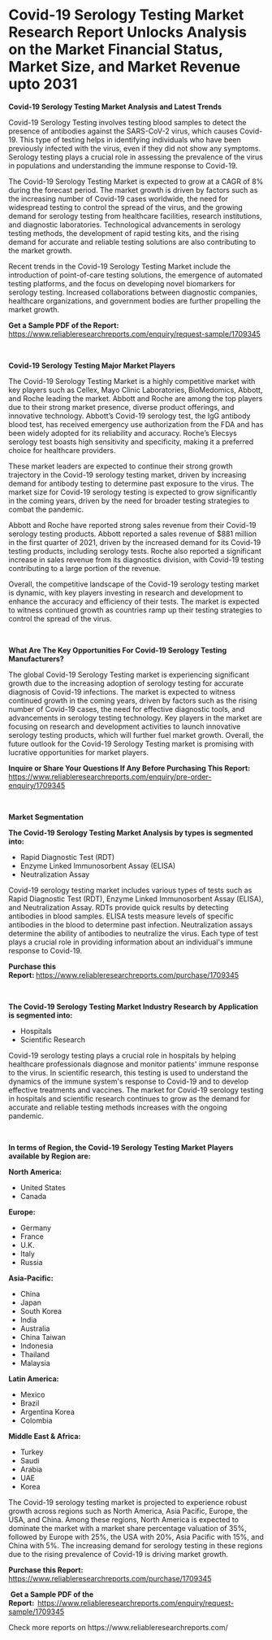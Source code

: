 <p><h1>Covid-19 Serology Testing Market Research Report Unlocks Analysis on the Market Financial Status, Market Size, and Market Revenue upto 2031</h1></p><p><strong>Covid-19 Serology Testing Market Analysis and Latest Trends</strong></p>
<p><p>Covid-19 Serology Testing involves testing blood samples to detect the presence of antibodies against the SARS-CoV-2 virus, which causes Covid-19. This type of testing helps in identifying individuals who have been previously infected with the virus, even if they did not show any symptoms. Serology testing plays a crucial role in assessing the prevalence of the virus in populations and understanding the immune response to Covid-19.</p><p>The Covid-19 Serology Testing Market is expected to grow at a CAGR of 8% during the forecast period. The market growth is driven by factors such as the increasing number of Covid-19 cases worldwide, the need for widespread testing to control the spread of the virus, and the growing demand for serology testing from healthcare facilities, research institutions, and diagnostic laboratories. Technological advancements in serology testing methods, the development of rapid testing kits, and the rising demand for accurate and reliable testing solutions are also contributing to the market growth.</p><p>Recent trends in the Covid-19 Serology Testing Market include the introduction of point-of-care testing solutions, the emergence of automated testing platforms, and the focus on developing novel biomarkers for serology testing. Increased collaborations between diagnostic companies, healthcare organizations, and government bodies are further propelling the market growth.</p></p>
<p><strong>Get a Sample PDF of the Report:&nbsp;</strong> <a href="https://www.reliableresearchreports.com/enquiry/request-sample/1709345">https://www.reliableresearchreports.com/enquiry/request-sample/1709345</a></p>
<p>&nbsp;</p>
<p><strong>Covid-19 Serology Testing Major Market Players</strong></p>
<p><p>The Covid-19 Serology Testing Market is a highly competitive market with key players such as Cellex, Mayo Clinic Laboratories, BioMedomics, Abbott, and Roche leading the market. Abbott and Roche are among the top players due to their strong market presence, diverse product offerings, and innovative technology. Abbott’s Covid-19 serology test, the IgG antibody blood test, has received emergency use authorization from the FDA and has been widely adopted for its reliability and accuracy. Roche’s Elecsys serology test boasts high sensitivity and specificity, making it a preferred choice for healthcare providers.</p><p>These market leaders are expected to continue their strong growth trajectory in the Covid-19 serology testing market, driven by increasing demand for antibody testing to determine past exposure to the virus. The market size for Covid-19 serology testing is expected to grow significantly in the coming years, driven by the need for broader testing strategies to combat the pandemic.</p><p>Abbott and Roche have reported strong sales revenue from their Covid-19 serology testing products. Abbott reported a sales revenue of $881 million in the first quarter of 2021, driven by the increased demand for its Covid-19 testing products, including serology tests. Roche also reported a significant increase in sales revenue from its diagnostics division, with Covid-19 testing contributing to a large portion of the revenue.</p><p>Overall, the competitive landscape of the Covid-19 serology testing market is dynamic, with key players investing in research and development to enhance the accuracy and efficiency of their tests. The market is expected to witness continued growth as countries ramp up their testing strategies to control the spread of the virus.</p></p>
<p>&nbsp;</p>
<p><strong>What Are The Key Opportunities For Covid-19 Serology Testing Manufacturers?</strong></p>
<p><p>The global Covid-19 Serology Testing market is experiencing significant growth due to the increasing adoption of serology testing for accurate diagnosis of Covid-19 infections. The market is expected to witness continued growth in the coming years, driven by factors such as the rising number of Covid-19 cases, the need for effective diagnostic tools, and advancements in serology testing technology. Key players in the market are focusing on research and development activities to launch innovative serology testing products, which will further fuel market growth. Overall, the future outlook for the Covid-19 Serology Testing market is promising with lucrative opportunities for market players.</p></p>
<p><strong>Inquire or Share Your Questions If Any Before Purchasing This Report:</strong> <a href="https://www.reliableresearchreports.com/enquiry/pre-order-enquiry/1709345">https://www.reliableresearchreports.com/enquiry/pre-order-enquiry/1709345</a></p>
<p>&nbsp;</p>
<p><strong>Market Segmentation</strong></p>
<p><strong>The Covid-19 Serology Testing Market Analysis by types is segmented into:</strong></p>
<p><ul><li>Rapid Diagnostic Test (RDT)</li><li>Enzyme Linked Immunosorbent Assay (ELISA)</li><li>Neutralization Assay</li></ul></p>
<p><p>Covid-19 serology testing market includes various types of tests such as Rapid Diagnostic Test (RDT), Enzyme Linked Immunosorbent Assay (ELISA), and Neutralization Assay. RDTs provide quick results by detecting antibodies in blood samples. ELISA tests measure levels of specific antibodies in the blood to determine past infection. Neutralization assays determine the ability of antibodies to neutralize the virus. Each type of test plays a crucial role in providing information about an individual's immune response to Covid-19.</p></p>
<p><strong>Purchase this Report:&nbsp;</strong><a href="https://www.reliableresearchreports.com/purchase/1709345">https://www.reliableresearchreports.com/purchase/1709345</a></p>
<p>&nbsp;</p>
<p><strong>The Covid-19 Serology Testing Market Industry Research by Application is segmented into:</strong></p>
<p><ul><li>Hospitals</li><li>Scientific Research</li></ul></p>
<p><p>Covid-19 serology testing plays a crucial role in hospitals by helping healthcare professionals diagnose and monitor patients' immune response to the virus. In scientific research, this testing is used to understand the dynamics of the immune system's response to Covid-19 and to develop effective treatments and vaccines. The market for Covid-19 serology testing in hospitals and scientific research continues to grow as the demand for accurate and reliable testing methods increases with the ongoing pandemic.</p></p>
<p>&nbsp;</p>
<p><strong>In terms of Region, the Covid-19 Serology Testing Market Players available by Region are:</strong></p>
<p>
    <p> <strong> North America: </strong>
        <ul>
            <li>United States</li>
            <li>Canada</li>
        </ul>
        </p> 
    <p> <strong> Europe: </strong>
        <ul>
            <li>Germany</li>
            <li>France</li>
            <li>U.K.</li>
            <li>Italy</li>
            <li>Russia</li>
        </ul>
        </p> 
    <p> <strong> Asia-Pacific: </strong>
        <ul>
            <li>China</li>
            <li>Japan</li>
            <li>South Korea</li>
            <li>India</li>
            <li>Australia</li>
            <li>China Taiwan</li>
            <li>Indonesia</li>
            <li>Thailand</li>
            <li>Malaysia</li>
        </ul>
        </p> 
    <p> <strong> Latin America: </strong>
        <ul>
            <li>Mexico</li>
            <li>Brazil</li>
            <li>Argentina Korea</li>
            <li>Colombia</li>
        </ul>
        </p> 
    <p> <strong> Middle East & Africa: </strong>
        <ul>
            <li>Turkey</li>
            <li>Saudi</li>
            <li>Arabia</li>
            <li>UAE</li>
            <li>Korea</li>
        </ul>
    </p>
    </p>
<p><p>The Covid-19 serology testing market is projected to experience robust growth across regions such as North America, Asia Pacific, Europe, the USA, and China. Among these regions, North America is expected to dominate the market with a market share percentage valuation of 35%, followed by Europe with 25%, the USA with 20%, Asia Pacific with 15%, and China with 5%. The increasing demand for serology testing in these regions due to the rising prevalence of Covid-19 is driving market growth.</p></p>
<p><strong>Purchase this Report: </strong><a href="https://www.reliableresearchreports.com/purchase/1709345">https://www.reliableresearchreports.com/purchase/1709345</a></p>
<p>&nbsp;<strong>Get a Sample PDF of the Report:&nbsp;&nbsp;</strong><a href="https://www.reliableresearchreports.com/enquiry/request-sample/1709345">https://www.reliableresearchreports.com/enquiry/request-sample/1709345</a></p>
<p><strong></strong></p>
<p>Check more reports on https://www.reliableresearchreports.com/</p>